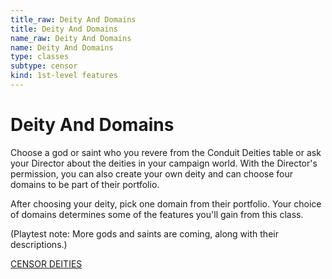 ```yaml
---
title_raw: Deity And Domains
title: Deity And Domains
name_raw: Deity And Domains
name: Deity And Domains
type: classes
subtype: censor
kind: 1st-level features
---
```


# Deity And Domains

Choose a god or saint who you revere from the Conduit Deities table or ask your Director about the deities in your campaign world. With the Director's permission, you can also create your own deity and can choose four domains to be part of their portfolio.

After choosing your deity, pick one domain from their portfolio. Your choice of domains determines some of the features you'll gain from this class.

(Playtest note: More gods and saints are coming, along with their descriptions.)

[CENSOR DEITIES](./Censor%20Deities.md)
